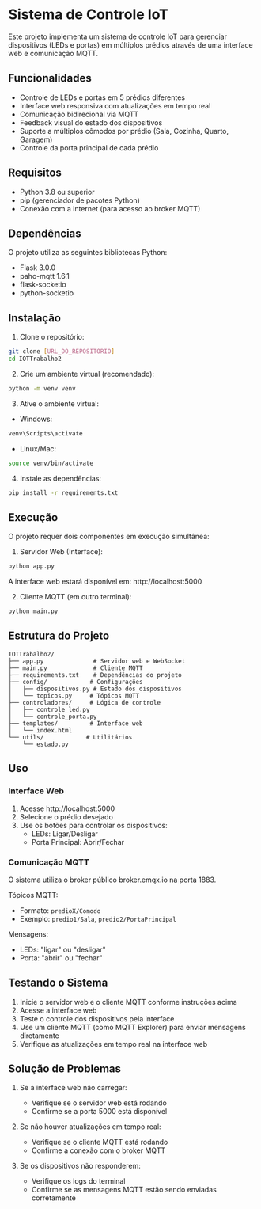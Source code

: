 # Sistema de Controle IoT

Este projeto implementa um sistema de controle IoT para gerenciar dispositivos (LEDs e portas) em múltiplos prédios através de uma interface web e comunicação MQTT.

## Funcionalidades

- Controle de LEDs e portas em 5 prédios diferentes
- Interface web responsiva com atualizações em tempo real
- Comunicação bidirecional via MQTT
- Feedback visual do estado dos dispositivos
- Suporte a múltiplos cômodos por prédio (Sala, Cozinha, Quarto, Garagem)
- Controle da porta principal de cada prédio

## Requisitos

- Python 3.8 ou superior
- pip (gerenciador de pacotes Python)
- Conexão com a internet (para acesso ao broker MQTT)

## Dependências

O projeto utiliza as seguintes bibliotecas Python:
- Flask 3.0.0
- paho-mqtt 1.6.1
- flask-socketio
- python-socketio

## Instalação

1. Clone o repositório:
```bash
git clone [URL_DO_REPOSITÓRIO]
cd IOTTrabalho2
```

2. Crie um ambiente virtual (recomendado):
```bash
python -m venv venv
```

3. Ative o ambiente virtual:
- Windows:
```bash
venv\Scripts\activate
```
- Linux/Mac:
```bash
source venv/bin/activate
```

4. Instale as dependências:
```bash
pip install -r requirements.txt
```

## Execução

O projeto requer dois componentes em execução simultânea:

1. Servidor Web (Interface):
```bash
python app.py
```
A interface web estará disponível em: http://localhost:5000

2. Cliente MQTT (em outro terminal):
```bash
python main.py
```

## Estrutura do Projeto

```
IOTTrabalho2/
├── app.py              # Servidor web e WebSocket
├── main.py             # Cliente MQTT
├── requirements.txt    # Dependências do projeto
├── config/            # Configurações
│   ├── dispositivos.py # Estado dos dispositivos
│   └── topicos.py     # Tópicos MQTT
├── controladores/     # Lógica de controle
│   ├── controle_led.py
│   └── controle_porta.py
├── templates/         # Interface web
│   └── index.html
└── utils/            # Utilitários
    └── estado.py
```

## Uso

### Interface Web
1. Acesse http://localhost:5000
2. Selecione o prédio desejado
3. Use os botões para controlar os dispositivos:
   - LEDs: Ligar/Desligar
   - Porta Principal: Abrir/Fechar

### Comunicação MQTT
O sistema utiliza o broker público broker.emqx.io na porta 1883.

Tópicos MQTT:
- Formato: `predioX/Comodo`
- Exemplo: `predio1/Sala`, `predio2/PortaPrincipal`

Mensagens:
- LEDs: "ligar" ou "desligar"
- Porta: "abrir" ou "fechar"

## Testando o Sistema

1. Inicie o servidor web e o cliente MQTT conforme instruções acima
2. Acesse a interface web
3. Teste o controle dos dispositivos pela interface
4. Use um cliente MQTT (como MQTT Explorer) para enviar mensagens diretamente
5. Verifique as atualizações em tempo real na interface web

## Solução de Problemas

1. Se a interface web não carregar:
   - Verifique se o servidor web está rodando
   - Confirme se a porta 5000 está disponível

2. Se não houver atualizações em tempo real:
   - Verifique se o cliente MQTT está rodando
   - Confirme a conexão com o broker MQTT

3. Se os dispositivos não responderem:
   - Verifique os logs do terminal
   - Confirme se as mensagens MQTT estão sendo enviadas corretamente






